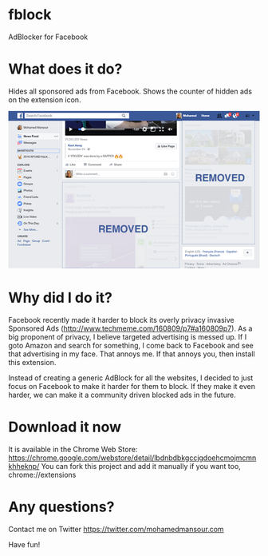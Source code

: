 # fblock
AdBlocker for Facebook

What does it do?
================

Hides all sponsored ads from Facebook. Shows the counter of hidden ads on the extension icon.

![image](https://github.com/mohamedmansour/fblock/blob/master/images/mo.png)

Why did I do it?
================

Facebook recently made it harder to block its overly privacy invasive Sponsored Ads (http://www.techmeme.com/160809/p7#a160809p7).
As a big proponent of privacy, I believe targeted advertising is messed up. If I goto Amazon and search for something, I come back to 
Facebook and see that advertising in my face. That annoys me. If that annoys you, then install this extension.

Instead of creating a generic AdBlock for all the websites, I decided to just focus on Facebook
to make it harder for them to block. If they make it even harder, we can make it a community driven
blocked ads in the future.

Download it now
===============
It is available in the Chrome Web Store: https://chrome.google.com/webstore/detail/lbdnbdbkgccjgdoehcmojmcmnkhheknp/
You can fork this project and add it manually if you want too, chrome://extensions

Any questions?
=============
Contact me on Twitter https://twitter.com/mohamedmansour.com

Have fun!

